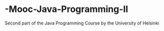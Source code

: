 # -Mooc-Java-Programming-II
Second part of the Java Programming Course by the University of Helsinki 
